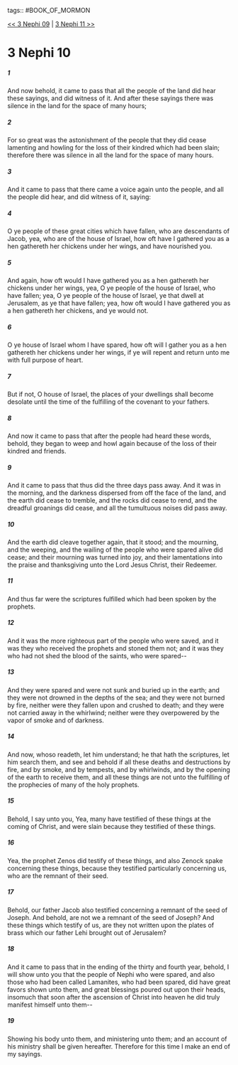 tags:: #BOOK_OF_MORMON

[<< 3 Nephi 09](BOOK_OF_MORMON/11_3_Nephi/3_Nephi_09.md) | [3 Nephi 11 >>](BOOK_OF_MORMON/11_3_Nephi/3_Nephi_11.md)

# 3 Nephi 10

##### 1

And now behold, it came to pass that all the people of the land did hear these sayings, and did witness of it. And after these sayings there was silence in the land for the space of many hours;

##### 2

For so great was the astonishment of the people that they did cease lamenting and howling for the loss of their kindred which had been slain; therefore there was silence in all the land for the space of many hours.

##### 3

And it came to pass that there came a voice again unto the people, and all the people did hear, and did witness of it, saying:

##### 4

O ye people of these great cities which have fallen, who are descendants of Jacob, yea, who are of the house of Israel, how oft have I gathered you as a hen gathereth her chickens under her wings, and have nourished you.

##### 5

And again, how oft would I have gathered you as a hen gathereth her chickens under her wings, yea, O ye people of the house of Israel, who have fallen; yea, O ye people of the house of Israel, ye that dwell at Jerusalem, as ye that have fallen; yea, how oft would I have gathered you as a hen gathereth her chickens, and ye would not.

##### 6

O ye house of Israel whom I have spared, how oft will I gather you as a hen gathereth her chickens under her wings, if ye will repent and return unto me with full purpose of heart.

##### 7

But if not, O house of Israel, the places of your dwellings shall become desolate until the time of the fulfilling of the covenant to your fathers.

##### 8

And now it came to pass that after the people had heard these words, behold, they began to weep and howl again because of the loss of their kindred and friends.

##### 9

And it came to pass that thus did the three days pass away. And it was in the morning, and the darkness dispersed from off the face of the land, and the earth did cease to tremble, and the rocks did cease to rend, and the dreadful groanings did cease, and all the tumultuous noises did pass away.

##### 10

And the earth did cleave together again, that it stood; and the mourning, and the weeping, and the wailing of the people who were spared alive did cease; and their mourning was turned into joy, and their lamentations into the praise and thanksgiving unto the Lord Jesus Christ, their Redeemer.

##### 11

And thus far were the scriptures fulfilled which had been spoken by the prophets.

##### 12

And it was the more righteous part of the people who were saved, and it was they who received the prophets and stoned them not; and it was they who had not shed the blood of the saints, who were spared--

##### 13

And they were spared and were not sunk and buried up in the earth; and they were not drowned in the depths of the sea; and they were not burned by fire, neither were they fallen upon and crushed to death; and they were not carried away in the whirlwind; neither were they overpowered by the vapor of smoke and of darkness.

##### 14

And now, whoso readeth, let him understand; he that hath the scriptures, let him search them, and see and behold if all these deaths and destructions by fire, and by smoke, and by tempests, and by whirlwinds, and by the opening of the earth to receive them, and all these things are not unto the fulfilling of the prophecies of many of the holy prophets.

##### 15

Behold, I say unto you, Yea, many have testified of these things at the coming of Christ, and were slain because they testified of these things.

##### 16

Yea, the prophet Zenos did testify of these things, and also Zenock spake concerning these things, because they testified particularly concerning us, who are the remnant of their seed.

##### 17

Behold, our father Jacob also testified concerning a remnant of the seed of Joseph. And behold, are not we a remnant of the seed of Joseph? And these things which testify of us, are they not written upon the plates of brass which our father Lehi brought out of Jerusalem?

##### 18

And it came to pass that in the ending of the thirty and fourth year, behold, I will show unto you that the people of Nephi who were spared, and also those who had been called Lamanites, who had been spared, did have great favors shown unto them, and great blessings poured out upon their heads, insomuch that soon after the ascension of Christ into heaven he did truly manifest himself unto them--

##### 19

Showing his body unto them, and ministering unto them; and an account of his ministry shall be given hereafter. Therefore for this time I make an end of my sayings.
